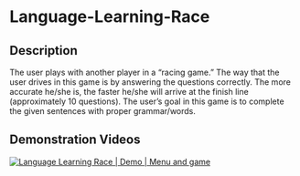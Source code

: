 # Language-Learning-Race

## Description



The user plays with another player in a “racing game.” The
way that the user drives in this game is by answering the questions correctly. The more accurate
he/she is, the faster he/she will arrive at the finish line (approximately 10 questions). The user’s
goal in this game is to complete the given sentences with proper grammar/words. 

## Demonstration Videos



[![Language Learning Race | Demo | Menu and game](http://img.youtube.com/vi/bmacvXo7Ppk/0.jpg)](http://www.youtube.com/watch?v=bmacvXo7Ppk "Language Learning Race | Demo | Menu and game")

